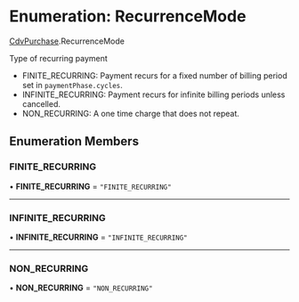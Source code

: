 # Enumeration: RecurrenceMode

[CdvPurchase](../modules/CdvPurchase.md).RecurrenceMode

Type of recurring payment

- FINITE_RECURRING: Payment recurs for a fixed number of billing period set in `paymentPhase.cycles`.
- INFINITE_RECURRING: Payment recurs for infinite billing periods unless cancelled.
- NON_RECURRING: A one time charge that does not repeat.

## Enumeration Members

### FINITE\_RECURRING

• **FINITE\_RECURRING** = ``"FINITE_RECURRING"``

___

### INFINITE\_RECURRING

• **INFINITE\_RECURRING** = ``"INFINITE_RECURRING"``

___

### NON\_RECURRING

• **NON\_RECURRING** = ``"NON_RECURRING"``
